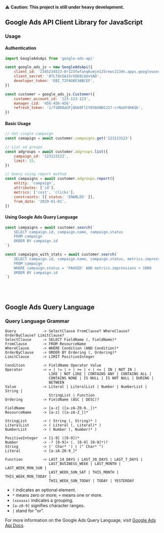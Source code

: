 ⚠️ **Caution: This project is still under heavy development.**

## Google Ads API Client Library for JavaScript

<!-- [Documentation](https://google-ads-javascript.netlify.com) -->

### Usage

#### Authentication

```javascript
import GoogleAdsApi from 'google-ads-api'

const google_ads_js = new GoogleAdsApi({
    client_id: '2345234523-0r123fwfanq6umje125rewc2134n.apps.googleusercontent.com',
    client_secret: '8TLfdsSAJ3rhEK8LbUvSAO',
    developer_token: 'EBI_T2FAGKE3ABCEF',
})

const customer = google_ads_js.Customer({
    customer_account_id: '123-123-123',
    manager_cid: '456-456-456',
    refresh_token: '1/fSBD8aGFjQkb0FlCYO5ASNDSJ27-crNoGFdhKQk',
})
```

#### Basic Usage

```javascript
// Get single campaign
const camapign = await customer.campaigns.get('123123123')

// List ad groups
const adgroups = await customer.adgroups.list({
    campaign_id: '123123123',
    limit: 15,
})

// Query using report method
const campaigns = await customer.adgroups.report({
    entity: 'campaign',
    attributes: ['id'],
    metrics: ['cost', 'clicks'],
    constraints: [{ status: 'ENABLED' }],
    from_date: '2019-01-01',
})
```

#### Using Google Ads Query Language

```javascript
const campaigns = await customer.search(`
    SELECT campaign.id, campaign.name, campaign.status
    FROM campaign
    ORDER BY campaign.id
`)

const campaigns_with_stats = await customer.search(`
    SELECT campaign.id, campaign.name, campaign.status, metrics.impressions
    FROM campaign
    WHERE campaign.status = 'PAUSED' AND metrics.impressions > 1000
    ORDER BY campaign.id
`)
```

<br/>
<br/>

## Google Ads Query Language

### Query Language Grammar

```
Query            -> SelectClause FromClause? WhereClause? OrderByClause? LimitClause?
SelectClause     -> SELECT FieldName (, FieldName)*
FromClause       -> FROM ResourceName
WhereClause      -> WHERE Condition (AND Condition)*
OrderByClause    -> ORDER BY Ordering (, Ordering)*
LimitClause      -> LIMIT PositiveInteger

Condition        -> FieldName Operator Value
Operator         -> = | != | > | >= | < | <= | IN | NOT IN |
                    LIKE | NOT LIKE | CONTAINS ANY | CONTAINS ALL |
                    CONTAINS NONE | IS NULL | IS NOT NULL | DURING |
                    BETWEEN
Value            -> Literal | LiteralList | Number | NumberList | String |
                    StringList | Function
Ordering         -> FieldName (ASC | DESC)?

FieldName        -> [a-z] ([a-zA-Z0-9._])*
ResourceName     -> [a-z] ([a-zA-Z_])*

StringList       -> ( String (, String)* )
LiteralList      -> ( Literal (, Literal)* )
NumberList       -> ( Number (, Number)* )

PositiveInteger  -> [1-9] ([0-9])*
Number           -> -? [0-9]+ (. [0-9] [0-9]*)?
String           -> (' Char* ') | (" Char* ")
Literal          -> [a-zA-Z0-9_]*

Function         -> LAST_14_DAYS | LAST_30_DAYS | LAST_7_DAYS |
                    LAST_BUSINESS_WEEK | LAST_MONTH | LAST_WEEK_MON_SUN |
                    LAST_WEEK_SUN_SAT | THIS_MONTH | THIS_WEEK_MON_TODAY |
                    THIS_WEEK_SUN_TODAY | TODAY | YESTERDAY
```

-   `?` indicates an optional element.
-   `*` means zero or more; `+` means one or more.
-   `(xxxxxx)` indicates a grouping.
-   `[a-z0-9]` signifies character ranges.
-   `|` stand for "or".

For more information on the Google Ads Query Language, visit [Google Ads Api Docs](https://developers.google.com/google-ads/api/docs/query/overview).
